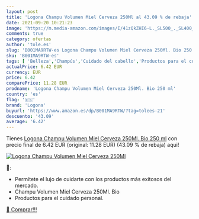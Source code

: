 ```yaml
---
layout: post
title: 'Logona Champu Volumen Miel Cerveza 250Ml al 43.09 % de rebaja'
date: 2021-09-20 10:21:23
image: 'https://m.media-amazon.com/images/I/41zQkZHI6-L._SL500_._SL400_.jpg'
comments: true
category: ofertas
author: 'tole.es'
slug: 'B001MA9RTW-es Logona Champu Volumen Miel Cerveza 250Ml. Bio 250 ml'
sku: 'B001MA9RTW-es'
tags: [ 'Belleza','Champús','Cuidado del cabello','Productos para el cuidado del cabello','cerveza','champu','logona', ]
actualPrice: 6.42 EUR
currency: EUR
price: 6.42
comparePrice: 11.28 EUR
prodname: 'Logona Champu Volumen Miel Cerveza 250Ml. Bio 250 ml'
country: 'es'
flag: '🇪🇸'
brand: 'Logona'
buyurl: 'https://www.amazon.es/dp/B001MA9RTW/?tag=tolees-21'
descuento: '43.09'
average: '6.42'
---
```


Tienes [Logona Champu Volumen Miel Cerveza 250Ml. Bio 250 ml](https://www.amazon.es/dp/B001MA9RTW/?tag=tolees-21) con precio final de  6.42 EUR (original: 11.28 EUR) (43.09 %  de rebaja) aqui!

[![Logona Champu Volumen Miel Cerveza 250Ml](https://m.media-amazon.com/images/I/41zQkZHI6-L._SL500_._SL400_.jpg)](https://www.amazon.es/dp/B001MA9RTW/?tag=tolees-21)

🔎:

- Permítete el lujo de cuidarte con los productos más exitosos del mercado.
- Champu Volumen Miel Cerveza 250Ml. Bio
- Productos para el cuidado personal.

[🛒 Comprar!!!](https://www.amazon.es/dp/B001MA9RTW/?tag=tolees-21)
